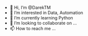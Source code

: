 - 👋 Hi, I’m @DarekTM
- 👀 I’m interested in Data, Automation
- 🌱 I’m currently learning Python
- 💞️ I’m looking to collaborate on ...
- 📫 How to reach me ...

<!---
DarekTM/DarekTM is a ✨ special ✨ repository because its `README.md` (this file) appears on your GitHub profile.
You can click the Preview link to take a look at your changes.
--->
